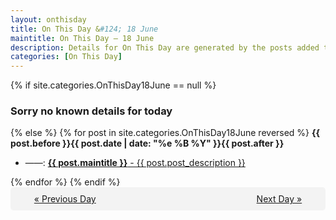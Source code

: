 ```yaml
---
layout: onthisday
title: On This Day &#124; 18 June
maintitle: On This Day — 18 June
description: Details for On This Day are generated by the posts added to the website so the content is subject to changes/updates over time.
categories: [On This Day]
---
```


{% if site.categories.OnThisDay18June == null %}
<h3>Sorry no known details for today</h3>
{% else %}
{% for post in site.categories.OnThisDay18June reversed %}
<strong>{{ post.before }}{{ post.date | date: "%e %B %Y" }}{{ post.after }}</strong>
<ul>
<li> ——: <a class="{{ post.class }}" href="{{ post.url }}"><strong>{{ post.maintitle }}</strong> - {{ post.post_description }}</a></li>
</ul>
{% endfor %}
{% endif %}
<br />
<div style="background-color: #f3f3f3; padding: 10px; border-radius: 5px; text-align: center; display: flex; justify-content: space-evenly;">
<a href="/onthisday/06/06-17">« Previous Day</a>
<span style="visibility:hidden;">[ Visit Leap Year February 29 ]</span>
<a href="/onthisday/06/06-19">Next Day »</a>
</div>
